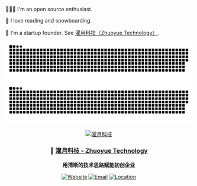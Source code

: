 👨🏻‍💻 I'm an open source enthusiast.

🧡 I love reading and snowboarding.

🔭 I'm a startup founder. See [濯月科技（Zhuoyue Technology）](https://zymind.tech).

![GitHub Snake Light](https://github.com/rayw000/rayw000/blob/snake/github-contribution-grid-snake.svg#gh-light-mode-only)
![GitHub Snake dark](https://github.com/rayw000/rayw000/blob/snake/github-contribution-grid-snake-dark.svg#gh-dark-mode-only)

<div align="center">
  <a href="https://zymind.tech">
    <img src="https://zymind.tech/logo.svg" alt="濯月科技" width="150"/>
  </a>
  
  ### 🚀 [濯月科技 - Zhuoyue Technology](https://zymind.tech)
  
  **用清晰的技术思路赋能初创企业**
  
  [![Website](https://img.shields.io/badge/Website-zymind.tech-green?style=flat-square)](https://zymind.tech)
  [![Email](https://img.shields.io/badge/Email-contact@zymind.tech-blue?style=flat-square)](mailto:contact@zymind.tech)
  [![Location](https://img.shields.io/badge/Location-北京,中国-red?style=flat-square)](https://zymind.tech)
</div>
